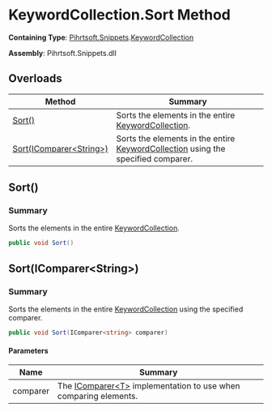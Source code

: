 # KeywordCollection\.Sort Method

**Containing Type**: [Pihrtsoft.Snippets](../../README.md)\.[KeywordCollection](../README.md)

**Assembly**: Pihrtsoft\.Snippets\.dll

## Overloads

| Method | Summary |
| ------ | ------- |
| [Sort()](#Pihrtsoft_Snippets_KeywordCollection_Sort) | Sorts the elements in the entire [KeywordCollection](../README.md)\. |
| [Sort(IComparer\<String>)](#Pihrtsoft_Snippets_KeywordCollection_Sort_System_Collections_Generic_IComparer_System_String__) | Sorts the elements in the entire [KeywordCollection](../README.md) using the specified comparer\. |

## Sort\(\)<a name="Pihrtsoft_Snippets_KeywordCollection_Sort"></a>

### Summary

Sorts the elements in the entire [KeywordCollection](../README.md)\.

```csharp
public void Sort()
```

## Sort\(IComparer\<String>\)<a name="Pihrtsoft_Snippets_KeywordCollection_Sort_System_Collections_Generic_IComparer_System_String__"></a>

### Summary

Sorts the elements in the entire [KeywordCollection](../README.md) using the specified comparer\.

```csharp
public void Sort(IComparer<string> comparer)
```

#### Parameters

| Name | Summary |
| ---- | ------- |
| comparer | The [IComparer\<T>](https://docs.microsoft.com/en-us/dotnet/api/system.collections.generic.icomparer-1) implementation to use when comparing elements\. |


